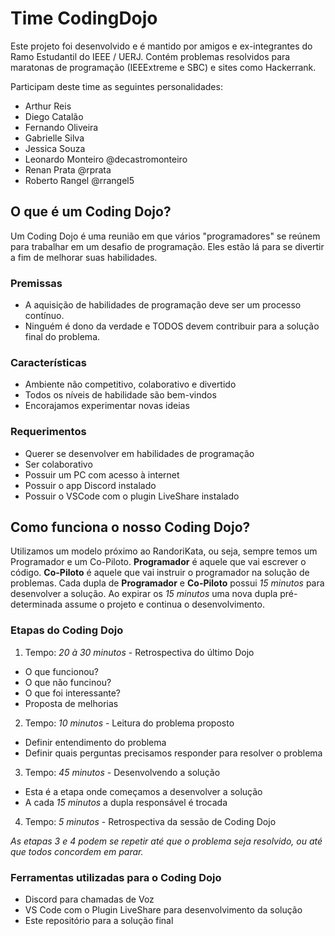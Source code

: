# Time CodingDojo
Este projeto foi desenvolvido e é mantido por amigos e ex-integrantes do Ramo Estudantil do IEEE / UERJ. 
Contém problemas resolvidos para maratonas de programação (IEEExtreme e SBC) e sites como Hackerrank.

Participam deste time as seguintes personalidades:

* Arthur Reis
* Diego Catalão
* Fernando Oliveira 
* Gabrielle Silva
* Jessica Souza
* Leonardo Monteiro @decastromonteiro
* Renan Prata @rprata
* Roberto Rangel @rrangel5

## O que é um Coding Dojo?
Um Coding Dojo é uma reunião em que vários "programadores" se reúnem para trabalhar em um desafio de programação. Eles estão lá para se divertir a fim de melhorar suas habilidades.

### Premissas
- A aquisição de habilidades de programação deve ser um processo contínuo.
- Ninguém é dono da verdade e TODOS devem contribuir para a solução final do problema.

### Características
- Ambiente não competitivo, colaborativo e divertido
- Todos os níveis de habilidade são bem-vindos
- Encorajamos experimentar novas ideias

### Requerimentos
- Querer se desenvolver em habilidades de programação
- Ser colaborativo
- Possuir um PC com acesso à internet
- Possuir o app Discord instalado
- Possuir o VSCode com o plugin LiveShare  instalado

## Como funciona o nosso Coding Dojo?
Utilizamos um modelo próximo ao RandoriKata, ou seja, sempre temos um Programador e um Co-Piloto.
**Programador** é aquele que vai escrever o código.
**Co-Piloto** é aquele que vai instruir o programador na solução de problemas.
Cada dupla de **Programador** e **Co-Piloto** possui *15 minutos* para desenvolver a solução. Ao expirar os *15 minutos* uma nova dupla pré-determinada assume o projeto e continua o desenvolvimento.

### Etapas do Coding Dojo
1. Tempo: *20 à 30 minutos* - Retrospectiva do último Dojo
  - O que funcionou?
  - O que não funcinou?
  - O que foi interessante?
  - Proposta de melhorias
 2. Tempo: *10 minutos* - Leitura do problema proposto
  - Definir entendimento do problema
  - Definir quais perguntas precisamos responder para resolver o problema
 3. Tempo: *45 minutos* - Desenvolvendo a solução
  - Esta é a etapa onde começamos a desenvolver a solução
  - A cada *15 minutos* a dupla responsável é trocada
 4. Tempo: *5 minutos* - Retrospectiva da sessão de Coding Dojo
 
 *As etapas 3 e 4 podem se repetir até que o problema seja resolvido, ou até que todos concordem em parar.*
 
 ### Ferramentas utilizadas para o Coding Dojo
 - Discord para chamadas de Voz
 - VS Code com o Plugin LiveShare para desenvolvimento da solução
 - Este repositório para a solução final
